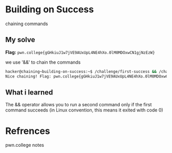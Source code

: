 # Building on Success
chaining commands

## My solve
**Flag:** `pwn.college{gGHkiuJ1w7jVE9AUxUpL4NE4hXo.0lM0MDOxwCN1gjNzEzW}`

we use '&&' to chain the commands

```bash
hacker@chaining~building-on-success:~$ /challenge/first-success && /challenge/second
Nice chaining! Flag: pwn.college{gGHkiuJ1w7jVE9AUxUpL4NE4hXo.0lM0MDOxwCN1gjNzEzW}
```

## What i learned
The && operator allows you to run a second command only if the first command succeeds (in Linux convention, this means it exited with code 0)

# Refrences
pwn.college notes